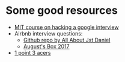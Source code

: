 <h1>Some good resources</h1>
<ul>
  <li><a href="https://courses.csail.mit.edu/iap/interview/materials.php">MIT course on hacking a google interview</a></li>
  <li>Airbnb interview questions:
    <ul>
      <li><a href="https://github.com/allaboutjst/airbnb">Github repo by All About Jst Daniel</a></li>
      <li><a href="https://yezizp2012.github.io/2017/06/01/airbnb%E9%9D%A2%E8%AF%95%E9%A2%98%E6%B1%87%E6%80%BB/">August's Box 2017</a></li>
    </ul>
  </li>
  <li><a href="https://www.1point3acres.com/">1 point 3 acers</a> </li>
</ul>






